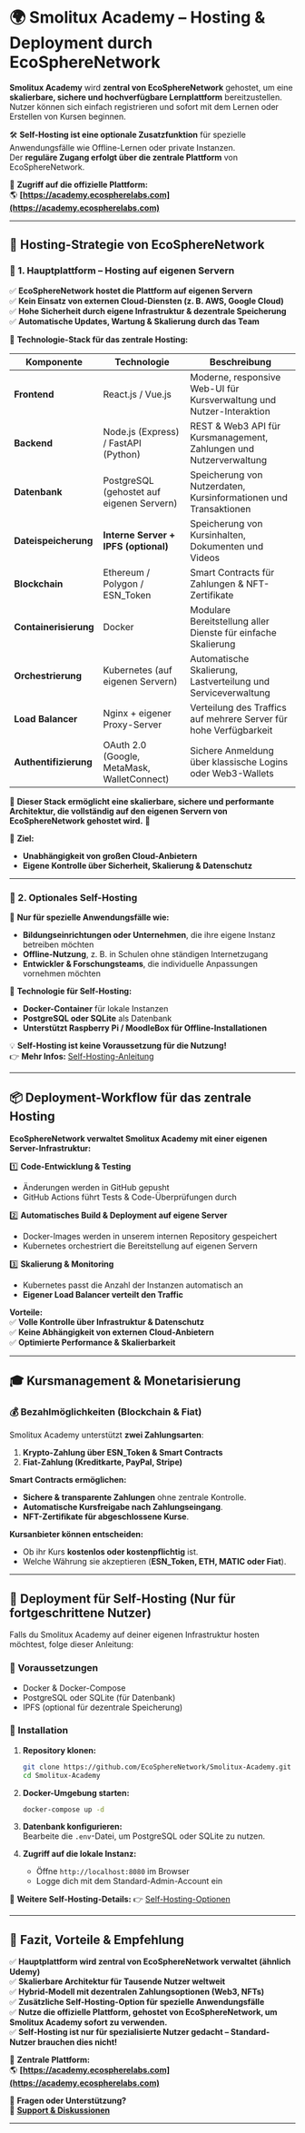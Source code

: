 # **🌍 Smolitux Academy – Hosting & Deployment durch EcoSphereNetwork**

**Smolitux Academy** wird **zentral von EcoSphereNetwork** gehostet, um eine **skalierbare, sichere und hochverfügbare Lernplattform** bereitzustellen.  
Nutzer können sich einfach registrieren und sofort mit dem Lernen oder Erstellen von Kursen beginnen.  

🛠 **Self-Hosting ist eine optionale Zusatzfunktion** für spezielle Anwendungsfälle wie Offline-Lernen oder private Instanzen.  
Der **reguläre Zugang erfolgt über die zentrale Plattform** von EcoSphereNetwork.  

🔗 **Zugriff auf die offizielle Plattform:**  
🌎 **[https://academy.ecospherelabs.com](https://academy.ecospherelabs.com)**  

---

## **📌 Hosting-Strategie von EcoSphereNetwork**

### **🔹 1. Hauptplattform – Hosting auf eigenen Servern**
✅ **EcoSphereNetwork hostet die Plattform auf eigenen Servern**  
✅ **Kein Einsatz von externen Cloud-Diensten (z. B. AWS, Google Cloud)**  
✅ **Hohe Sicherheit durch eigene Infrastruktur & dezentrale Speicherung**  
✅ **Automatische Updates, Wartung & Skalierung durch das Team**  

📌 **Technologie-Stack für das zentrale Hosting:**  

| **Komponente**        | **Technologie**                                         | **Beschreibung** |
|----------------------|---------------------------------------------------------|-----------------|
| **Frontend**        | React.js / Vue.js                                       | Moderne, responsive Web-UI für Kursverwaltung und Nutzer-Interaktion |
| **Backend**         | Node.js (Express) / FastAPI (Python)                    | REST & Web3 API für Kursmanagement, Zahlungen und Nutzerverwaltung |
| **Datenbank**       | PostgreSQL (gehostet auf eigenen Servern)               | Speicherung von Nutzerdaten, Kursinformationen und Transaktionen |
| **Dateispeicherung**| **Interne Server + IPFS (optional)**                     | Speicherung von Kursinhalten, Dokumenten und Videos |
| **Blockchain**      | Ethereum / Polygon / ESN_Token                          | Smart Contracts für Zahlungen & NFT-Zertifikate |
| **Containerisierung** | Docker                                                 | Modulare Bereitstellung aller Dienste für einfache Skalierung |
| **Orchestrierung**  | Kubernetes (auf eigenen Servern)                        | Automatische Skalierung, Lastverteilung und Serviceverwaltung |
| **Load Balancer**   | Nginx + eigener Proxy-Server                            | Verteilung des Traffics auf mehrere Server für hohe Verfügbarkeit |
| **Authentifizierung** | OAuth 2.0 (Google, MetaMask, WalletConnect)           | Sichere Anmeldung über klassische Logins oder Web3-Wallets |

📌 **Dieser Stack ermöglicht eine **skalierbare, sichere und performante** Architektur, die vollständig auf den eigenen Servern von EcoSphereNetwork gehostet wird.** 🚀

📌 **Ziel:**  
- **Unabhängigkeit von großen Cloud-Anbietern**  
- **Eigene Kontrolle über Sicherheit, Skalierung & Datenschutz**  

---

### **🔹 2. Optionales Self-Hosting**
🌟 **Nur für spezielle Anwendungsfälle wie:**  
- **Bildungseinrichtungen oder Unternehmen**, die ihre eigene Instanz betreiben möchten  
- **Offline-Nutzung**, z. B. in Schulen ohne ständigen Internetzugang  
- **Entwickler & Forschungsteams**, die individuelle Anpassungen vornehmen möchten  

📌 **Technologie für Self-Hosting:**  
- **Docker-Container** für lokale Instanzen  
- **PostgreSQL oder SQLite** als Datenbank  
- **Unterstützt Raspberry Pi / MoodleBox für Offline-Installationen**  

💡 **Self-Hosting ist keine Voraussetzung für die Nutzung!**  
👉 **Mehr Infos:** [Self-Hosting-Anleitung](https://github.com/EcoSphereNetwork/Smolitux-Academy/blob/main/dezentrale-Hosting-Optionen.md)  

---

## **📦 Deployment-Workflow für das zentrale Hosting**

**EcoSphereNetwork verwaltet Smolitux Academy mit einer eigenen Server-Infrastruktur:**  

1️⃣ **Code-Entwicklung & Testing**  
   - Änderungen werden in GitHub gepusht  
   - GitHub Actions führt Tests & Code-Überprüfungen durch  

2️⃣ **Automatisches Build & Deployment auf eigene Server**  
   - Docker-Images werden in unserem internen Repository gespeichert  
   - Kubernetes orchestriert die Bereitstellung auf eigenen Servern  

3️⃣ **Skalierung & Monitoring**  
   - Kubernetes passt die Anzahl der Instanzen automatisch an  
   - **Eigener Load Balancer verteilt den Traffic**  

**Vorteile:**  
✅ **Volle Kontrolle über Infrastruktur & Datenschutz**  
✅ **Keine Abhängigkeit von externen Cloud-Anbietern**  
✅ **Optimierte Performance & Skalierbarkeit**  

---

## **🎓 Kursmanagement & Monetarisierung**
### **💰 Bezahlmöglichkeiten (Blockchain & Fiat)**
Smolitux Academy unterstützt **zwei Zahlungsarten**:
1. **Krypto-Zahlung über ESN_Token & Smart Contracts**  
2. **Fiat-Zahlung (Kreditkarte, PayPal, Stripe)**  

**Smart Contracts ermöglichen:**
- **Sichere & transparente Zahlungen** ohne zentrale Kontrolle.  
- **Automatische Kursfreigabe nach Zahlungseingang**.  
- **NFT-Zertifikate für abgeschlossene Kurse**.  

**Kursanbieter können entscheiden:**
- Ob ihr Kurs **kostenlos oder kostenpflichtig** ist.  
- Welche Währung sie akzeptieren (**ESN_Token, ETH, MATIC oder Fiat**).  

---

## **🚀 Deployment für Self-Hosting (Nur für fortgeschrittene Nutzer)**

Falls du Smolitux Academy auf deiner eigenen Infrastruktur hosten möchtest, folge dieser Anleitung:

### **🔹 Voraussetzungen**
- Docker & Docker-Compose  
- PostgreSQL oder SQLite (für Datenbank)  
- IPFS (optional für dezentrale Speicherung)  

### **🔹 Installation**
1. **Repository klonen:**
   ```bash
   git clone https://github.com/EcoSphereNetwork/Smolitux-Academy.git
   cd Smolitux-Academy
   ```

2. **Docker-Umgebung starten:**
   ```bash
   docker-compose up -d
   ```

3. **Datenbank konfigurieren:**  
   Bearbeite die `.env`-Datei, um PostgreSQL oder SQLite zu nutzen.

4. **Zugriff auf die lokale Instanz:**  
   - Öffne `http://localhost:8080` im Browser  
   - Logge dich mit dem Standard-Admin-Account ein  

📌 **Weitere Self-Hosting-Details:** 👉 [Self-Hosting-Optionen](https://github.com/EcoSphereNetwork/Smolitux-Academy/blob/main/dezentrale-Hosting-Optionen.md)  

---

## **🔮 Fazit, Vorteile & Empfehlung**

✅ **Hauptplattform wird zentral von EcoSphereNetwork verwaltet (ähnlich Udemy)**  
✅ **Skalierbare Architektur für Tausende Nutzer weltweit**  
✅ **Hybrid-Modell mit dezentralen Zahlungsoptionen (Web3, NFTs)**  
✅ **Zusätzliche Self-Hosting-Option für spezielle Anwendungsfälle**  
✅ **Nutze die offizielle Plattform, gehostet von EcoSphereNetwork, um Smolitux Academy sofort zu verwenden.**  
✅ **Self-Hosting ist nur für spezialisierte Nutzer gedacht – Standard-Nutzer brauchen dies nicht!**  

📌 **Zentrale Plattform:**  
🌎 **[https://academy.ecospherelabs.com](https://academy.ecospherelabs.com)**  

📌 **Fragen oder Unterstützung?**  
💬 **[Support & Diskussionen](https://github.com/EcoSphereNetwork/Smolitux-Academy/discussions)**  

---
